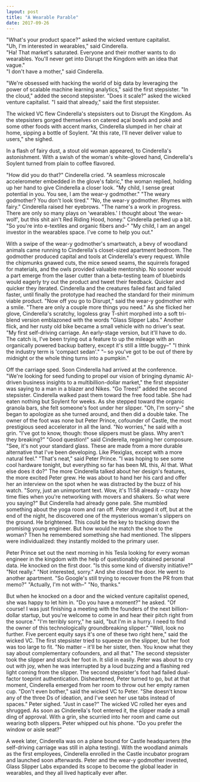 ```yaml
---
layout: post
title: "A Wearable Parable"
date: 2017-09-26
---
```


"What's your product space?" asked the wicked venture capitalist.<br />
"Uh, I'm interested in wearables," said Cinderella.<br />
"Ha! That market's saturated. Everyone and their mother wants to do wearables. You'll never get into Disrupt the Kingdom with an idea that vague."<br />
"I don't have a mother," said Cinderella.

"We're obsessed with hacking the world of big data by leveraging the power of scalable machine learning analytics," said the first stepsister.
"In the cloud," added the second stepsister.
"Does it scale?" asked the wicked venture capitalist.
"I said that already," said the first stepsister.

The wicked VC flew Cinderella's stepsisters out to Disrupt the Kingdom.
As the stepsisters gorged themselves on catered açaí bowls and poké and some other foods with accent marks, Cinderella slumped in her chair at home, sipping a bottle of Soylent. "At this rate, I'll never deliver value to users," she sighed.

In a flash of fairy dust, a stout old woman appeared, to Cinderella's astonishment. With a swish of the woman's white-gloved hand, Cinderella's Soylent turned from plain to coffee flavored.

"How did you do that?" Cinderella cried.
"A seamless microscale accelerometer embedded in the glove's fabric," the woman replied, holding up her hand to give Cinderella a closer look. "My child, I sense great potential in you. You see, I am the wear-y godmother."
"The weary godmother? You don't look tired."
"No, the wear-y godmother. Rhymes with fairy."
Cinderella raised her eyebrows.
"The name's a work in progress. There are only so many plays on 'wearables.' I thought about 'the wear-wolf', but this shit ain't Red Riding Hood, honey."
Cinderella perked up a bit. "So you're into e-textiles and organic fibers and–"
"My child, I am an angel investor in the wearables space. I've come to help you out."

With a swipe of the wear-y godmother's smartwatch, a bevy of woodland animals came running to Cinderella's closet-sized apartment bedroom. The godmother produced capital and tools at Cinderella's every request. While the chipmunks gnawed cuts, the mice sewed seams, the squirrels foraged for materials, and the owls provided valuable mentorship. No sooner would a part emerge from the laser cutter than a beta-testing team of bluebirds would eagerly try out the product and tweet their feedback. 
Quicker and quicker they iterated. Cinderella and the creatures failed fast and failed faster, until finally the prototype had reached the standard for their minimum viable product.
"Now off you go to Disrupt," said the wear-y godmother with a smile. "There are only a couple more things you need."
As she flicked her glove, Cinderella's scratchy, logoless gray T-shirt morphed into a soft tri-blend version emblazoned with the words "Glass Slipper Labs." Another flick, and her rusty old bike became a small vehicle with no driver's seat.
"My first self-driving carriage. An early-stage version, but it'll have to do. The catch is, I've been trying out a feature to up the mileage with an organically powered backup battery, except it's still a little buggy–"
"I think the industry term is 'compact sedan'."
"– so you've got to be out of there by midnight or the whole thing turns into a pumpkin."

Off the carriage sped. Soon Cinderella had arrived at the conference.
"We're looking for seed funding to propel our vision of bringing dynamic AI-driven business insights to a multibillion-dollar market," the first stepsister was saying to a man in a blazer and Nikes.
"Go Trees!" added the second stepsister.
Cinderella walked past them toward the free food table. She had eaten nothing but Soylent for weeks. As she stepped toward the organic granola bars, she felt someone's foot under her slipper.
"Oh, I'm sorry–" she began to apologize as she turned around, and then did a double take. The owner of the foot was none but Peter Prince, cofounder of Castle, the most prestigious seed accelerator in all the land.
"No worries," he said with a grin. "I've got to know, though: those slippers must be glass. Why aren't they breaking?"
"Good question!" said Cinderella, regaining her composure. "See, it's not your standard glass. These are made from a more durable alternative that I've been developing. Like Plexiglas, except with a more natural feel."
 "That's neat," said Peter Prince. "I was hoping to see some cool hardware tonight, but everything so far has been ML this, AI that. What else does it do?"
The more Cinderella talked about her design's features, the more excited Peter grew. He was about to hand her his card and offer her an interview on the spot when he was distracted by the buzz of his watch.
"Sorry, just an unimportant text. Wow, it's 11:58 already – crazy how time flies when you're networking with movers and shakers. So what were you saying?"
But Cinderella had already gone pale. She mumbled something about the yoga room and ran off.
Peter shrugged it off, but at the end of the night, he discovered one of the mysterious woman's slippers on the ground. He brightened. This could be the key to tracking down the promising young engineer. But how would he match the shoe to the woman?
Then he remembered something she had mentioned. The slippers were individualized: they instantly molded to the primary user.

Peter Prince set out the next morning in his Tesla looking for every woman engineer in the kingdom with the help of questionably obtained personal data. He knocked on the first door.
"Is this some kind of diversity initiative?"
"Not really."
"Not interested, sorry." And she closed the door.
He went to another apartment.
"So Google's still trying to recover from the PR from that memo?"
"Actually, I'm not with–"
"No, thanks."

But when he knocked on a door and the wicked venture capitalist opened, she was happy to let him in.
"Do you have a moment?" he asked.
"Of course! I was just finishing a meeting with the founders of the next billion-dollar startup, but you're welcome to come in and hear their pitch right from the source."
"I'm terribly sorry," he said, "but I'm in a hurry. I need to find the owner of this technologically groundbreaking slipper."
"Well, look no further. Five percent equity says it's one of these two right here," said the wicked VC.
The first stepsister tried to squeeze on the slipper, but her foot was too large to fit.
"No matter – it'll be her sister, then. You know what they say about complementary cofounders, and all that."
The second stepsister took the slipper and stuck her foot in. It slid in easily. Peter was about to cry out with joy, when he was interrupted by a loud buzzing and a flashing red light coming from the slipper. The second stepsister's foot had failed dual-factor toeprint authentication.
Disheartened, Peter turned to go, but at that moment, Cinderella emerged from her room to throw out her empty ramen cup.
"Don't even bother," said the wicked VC to Peter. "She doesn't know any of the three Ds of ideation, and I've seen her use tabs instead of spaces."
Peter sighed. "Just in case?"
The wicked VC rolled her eyes and shrugged.
As soon as Cinderella's foot entered it, the slipper made a small ding of approval. With a grin, she scurried into her room and came out wearing both slippers.
Peter whipped out his phone. "Do you prefer the window or aisle seat?"

A week later, Cinderella was on a plane bound for Castle headquarters (the self-driving carriage was still in alpha testing). With the woodland animals as the first employees, Cinderella enrolled in the Castle incubator program and launched soon afterwards. Peter and the wear-y godmother invested, Glass Slipper Labs expanded its scope to become the global leader in wearables, and they all lived haptically ever after.


